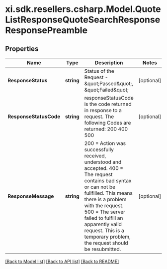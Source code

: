 # xi.sdk.resellers.csharp.Model.QuoteListResponseQuoteSearchResponseResponsePreamble

## Properties

Name | Type | Description | Notes
------------ | ------------- | ------------- | -------------
**ResponseStatus** | **string** | Status of the Request - \&quot;Passed\&quot;, \&quot;Failed\&quot; | [optional] 
**ResponseStatusCode** | **string** | responseStatusCode is the code returned in response to a request. The following Codes are returned: 200 400 500 | [optional] 
**ResponseMessage** | **string** | 200 &#x3D; Action was successfully received, understood and accepted. 400 &#x3D; The request contains bad syntax or can not be fullfilled. This means there is a problem with the request. 500 &#x3D; The server failed to fulfill an apparently valid request. This is a temporary problem, the request should be resubmitted. | [optional] 

[[Back to Model list]](../README.md#documentation-for-models) [[Back to API list]](../README.md#documentation-for-api-endpoints) [[Back to README]](../README.md)

